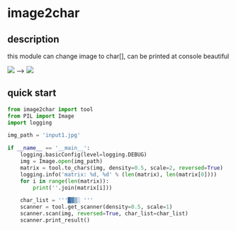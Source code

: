 # image2char

## description

this module can change image to char[], can be printed at console beautiful

![](http://github.com/cpak00/charimage/sample.jpg)
-->
![](http://github.com/cpak00/charimage/sample.png)

## quick start

```python
from image2char import tool
from PIL import Image
import logging

img_path = 'input1.jpg'

if __name__ == '__main__':
    logging.basicConfig(level=logging.DEBUG)
    img = Image.open(img_path)
    matrix = tool.to_chars(img, density=0.5, scale=2, reversed=True)
    logging.info('matrix: %d, %d' % (len(matrix), len(matrix[0])))
    for i in range(len(matrix)):
        print(''.join(matrix[i]))

    char_list = '''█▓▒░ '''
    scanner = tool.get_scanner(density=0.5, scale=1)
    scanner.scan(img, reversed=True, char_list=char_list)
    scanner.print_result()
```